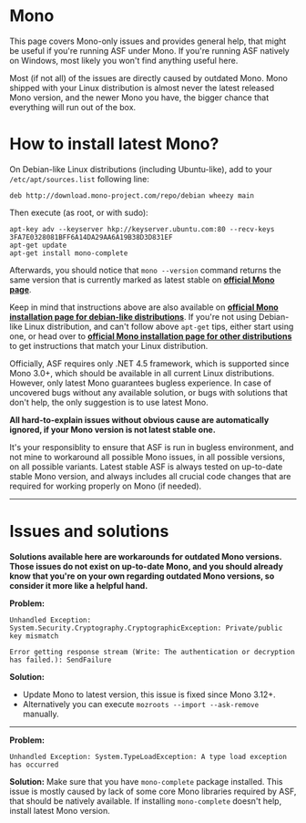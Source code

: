 # Mono

This page covers Mono-only issues and provides general help, that might be useful if you're running ASF under Mono. If you're running ASF natively on Windows, most likely you won't find anything useful here.

Most (if not all) of the issues are directly caused by outdated Mono. Mono shipped with your Linux distribution is almost never the latest released Mono version, and the newer Mono you have, the bigger chance that everything will run out of the box.

# How to install latest Mono?

On Debian-like Linux distributions (including Ubuntu-like), add to your ```/etc/apt/sources.list``` following line:

```
deb http://download.mono-project.com/repo/debian wheezy main
```

Then execute (as root, or with sudo):
```
apt-key adv --keyserver hkp://keyserver.ubuntu.com:80 --recv-keys 3FA7E0328081BFF6A14DA29AA6A19B38D3D831EF
apt-get update
apt-get install mono-complete
```

Afterwards, you should notice that ```mono --version``` command returns the same version that is currently marked as latest stable on **[official Mono page](http://www.mono-project.com/download/)**.

Keep in mind that instructions above are also available on **[official Mono installation page for debian-like distributions](http://www.mono-project.com/docs/getting-started/install/linux/#debian-ubuntu-and-derivatives)**. If you're not using Debian-like Linux distribution, and can't follow above ```apt-get``` tips, either start using one, or head over to **[official Mono installation page for other distributions](http://www.mono-project.com/download/#download-lin)** to get instructions that match your Linux distribution.

Officially, ASF requires only .NET 4.5 framework, which is supported since Mono 3.0+, which should be available in all current Linux distributions. However, only latest Mono guarantees bugless experience. In case of uncovered bugs without any available solution, or bugs with solutions that don't help, the only suggestion is to use latest Mono.

**All hard-to-explain issues without obvious cause are automatically ignored, if your Mono version is not latest stable one.**

It's your responsiblity to ensure that ASF is run in bugless environment, and not mine to workaround all possible Mono issues, in all possible versions, on all possible variants. Latest stable ASF is always tested on up-to-date stable Mono version, and always includes all crucial code changes that are required for working properly on Mono (if needed).

---

# Issues and solutions

**Solutions available here are workarounds for outdated Mono versions. Those issues do not exist on up-to-date Mono, and you should already know that you're on your own regarding outdated Mono versions, so consider it more like a helpful hand.**

**Problem:**
```
Unhandled Exception:
System.Security.Cryptography.CryptographicException: Private/public key mismatch
```
```
Error getting response stream (Write: The authentication or decryption has failed.): SendFailure
```

**Solution:**
- Update Mono to latest version, this issue is fixed since Mono 3.12+.
- Alternatively you can execute ```mozroots --import --ask-remove``` manually.

---

**Problem:**
```
Unhandled Exception: System.TypeLoadException: A type load exception has occurred
```

**Solution:**
Make sure that you have ```mono-complete``` package installed. This issue is mostly caused by lack of some core Mono libraries required by ASF, that should be natively available. If installing ```mono-complete``` doesn't help, install latest Mono version.